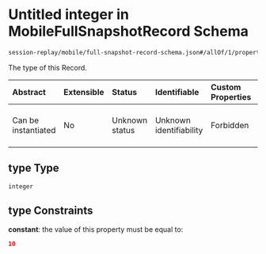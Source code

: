 # Untitled integer in MobileFullSnapshotRecord Schema

```txt
session-replay/mobile/full-snapshot-record-schema.json#/allOf/1/properties/type
```

The type of this Record.

| Abstract            | Extensible | Status         | Identifiable            | Custom Properties | Additional Properties | Access Restrictions | Defined In                                                                                                                 |
| :------------------ | :--------- | :------------- | :---------------------- | :---------------- | :-------------------- | :------------------ | :------------------------------------------------------------------------------------------------------------------------- |
| Can be instantiated | No         | Unknown status | Unknown identifiability | Forbidden         | Allowed               | Read only           | [full-snapshot-record-schema.json\*](../out/session-replay/mobile/full-snapshot-record-schema.json "open original schema") |

## type Type

`integer`

## type Constraints

**constant**: the value of this property must be equal to:

```json
10
```
